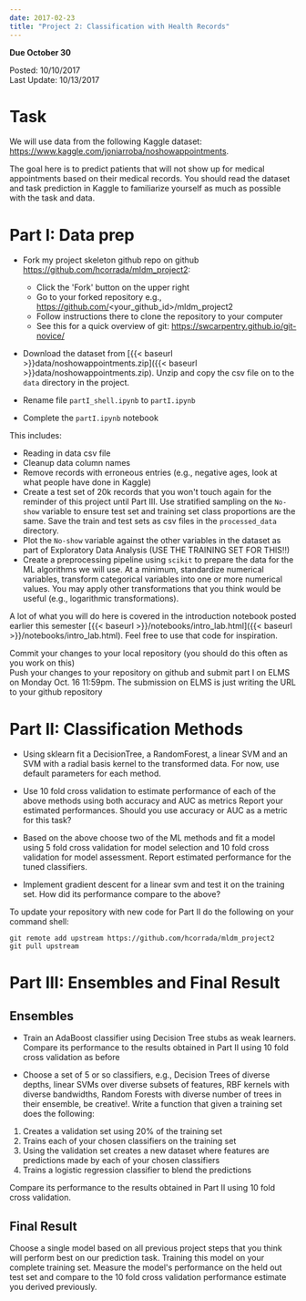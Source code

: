 ```yaml
---
date: 2017-02-23
title: "Project 2: Classification with Health Records"
---
```


**Due October 30**

Posted: 10/10/2017  
Last Update: 10/13/2017  

# Task

We will use data from the following Kaggle dataset: https://www.kaggle.com/joniarroba/noshowappointments.

The goal here is to predict patients that will not show up for medical appointments based on their medical records. You should read
the dataset and task prediction in Kaggle to familiarize yourself as much as possible with the task and data.

# Part I: Data prep

- Fork my project skeleton github repo on github https://github.com/hcorrada/mldm_project2:

  - Click the 'Fork' button on the upper right
  - Go to your forked repository e.g., https://github.com/<your_github_id>/mldm_project2
  - Follow instructions there to clone the repository to your computer
  - See this for a quick overview of git: https://swcarpentry.github.io/git-novice/
  
- Download the dataset from [{{< baseurl >}}data/noshowappointments.zip]({{< baseurl >}}data/noshowappointments.zip). Unzip and copy the csv file on to the `data` directory in the project.
- Rename file `partI_shell.ipynb` to `partI.ipynb`
- Complete the `partI.ipynb` notebook

This includes:

- Reading in data csv file 
- Cleanup data column names
- Remove records with erroneous entries (e.g., negative ages, look at what people have done in Kaggle)
- Create a test set of 20k records that you won't touch again for the reminder of this project until Part III. Use stratified sampling on the `No-show` variable to ensure
test set and training set class proportions are the same. Save the train and test sets as csv files in the `processed_data` directory.
- Plot the `No-show` variable against the other variables in the dataset as part of Exploratory Data Analysis (USE THE TRAINING SET FOR THIS!!)
- Create a preprocessing pipeline using `scikit` to prepare the data for the ML algorithms we will use. At a minimum, standardize numerical variables, transform categorical variables into one or more numerical values. You may apply other transformations that you think would be useful (e.g., logarithmic transformations).

A lot of what you will do here is covered in the introduction notebook posted earlier this semester [{{< baseurl >}}/notebooks/intro_lab.html]({{< baseurl >}}/notebooks/intro_lab.html). Feel free to use that code for inspiration.

Commit your changes to your local repository (you should do this often as you work on this)  
Push your changes to your repository on github and submit part I on ELMS on Monday Oct. 16 11:59pm.
The submission on ELMS is just writing the URL to your github repository

# Part II: Classification Methods

- Using sklearn fit a DecisionTree, a RandomForest, a linear SVM and an SVM with a radial basis kernel to the transformed data.
For now, use default parameters for each method.

- Use 10 fold cross validation to estimate performance of each of the above methods using both accuracy and AUC as metrics
Report your estimated performances. Should you use accuracy or AUC as a metric for this task?

- Based on the above choose two of the ML methods and fit a model using 5 fold cross validation for model selection
and 10 fold cross validation for model assessment. Report estimated performance for the tuned classifiers.

- Implement gradient descent for a linear svm and test it on the training set. How did its performance compare to the above?

To update your repository with new code for Part II do the following on your command shell:

```shell
git remote add upstream https://github.com/hcorrada/mldm_project2
git pull upstream
```

# Part III: Ensembles and Final Result

## Ensembles

- Train an AdaBoost classifier using Decision Tree stubs as weak learners. Compare its performance to the results obtained in Part II
using 10 fold cross validation as before

- Choose a set of 5 or so classifiers, e.g., Decision Trees of diverse depths, linear SVMs over diverse subsets of features, RBF kernels with diverse bandwidths, Random Forests with diverse number of trees in their ensemble, be creative!. Write a function that given a training set does the following:

1. Creates a validation set using 20% of the training set
2. Trains each of your chosen classifiers on the training set
3. Using the validation set creates a new dataset where features are predictions made by each of your chosen classifiers
4. Trains a logistic regression classifier to blend the predictions 

Compare its performance to the results obtained in Part II using 10 fold cross validation.

## Final Result

Choose a single model based on all previous project steps that you think will perform best on our prediction task. Training this model on your complete training set. Measure the model's performance on the held out test set and compare to the 10 fold cross validation performance estimate you derived previously. 

